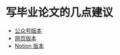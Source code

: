 # 写毕业论文的几点建议

- [公众号版本](https://mp.weixin.qq.com/s/jxjK77kF2iU45l_GRT4duw)
- [网页版本](https://retompi.com/posts/2019/10/06/suggestions-for-writing-thesis.html)
- [Notion 版本](https://www.notion.so/c85786e30a284036ba26a71ae416d44e)
